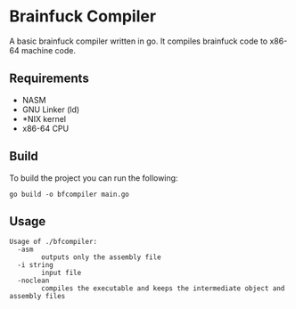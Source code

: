 # Brainfuck Compiler

A basic brainfuck compiler written in go. It compiles brainfuck code to x86-64 machine code.

## Requirements
- NASM
- GNU Linker (ld)
- \*NIX kernel
- x86-64 CPU 

## Build
To build the project you can run the following:
```
go build -o bfcompiler main.go
```

## Usage
```
Usage of ./bfcompiler:
  -asm
    	outputs only the assembly file
  -i string
    	input file
  -noclean
    	compiles the executable and keeps the intermediate object and assembly files
```
